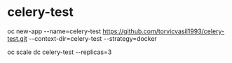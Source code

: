 # celery-test

oc new-app --name=celery-test https://github.com/torvicvasil1993/celery-test.git --context-dir=celery-test --strategy=docker

oc scale dc celery-test --replicas=3

